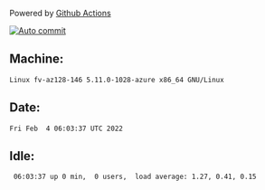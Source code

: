 Powered by [Github Actions](https://github.com/features/actions)

[![Auto commit](https://github.com/gyfary/workstation/workflows/Auto%20commit/badge.svg)](https://github.com/gyfary/workstation/actions?query=workflow%3A%22Auto+commit%22)

## Machine:
```
Linux fv-az128-146 5.11.0-1028-azure x86_64 GNU/Linux
```
## Date:
```
Fri Feb  4 06:03:37 UTC 2022
```
## Idle:
```
 06:03:37 up 0 min,  0 users,  load average: 1.27, 0.41, 0.15
```
